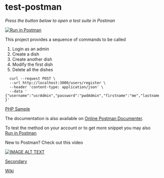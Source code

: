 # test-postman
_Press the button below to open a test suite in Postman_

[![Run in Postman](https://run.pstmn.io/button.svg)](https://app.getpostman.com/run-collection/6a93e95a9669e43b665c)

This project provides a sequence of commands to be called 

1. Login as an admin
2. Create a dish
3. Create another dish
4. Modify the first dish
5. Delete all the dishes

```
  curl --request POST \
  --url http://localhost:3000/users/register \
  --header 'content-type: application/json' \
  --data ' {"username":"usrAdmin","password":"pwdAdmin","firstname":"me","lastname":"myself" }'
```


[PHP Sample](https://gist.github.com/scigoli/ebe88538f58dc3ee00083f802fe51c6d)

The documentation is also available on [Online Postman Documenter](https://documenter.getpostman.com/collection/view/996393-72e02c9a-3331-a6a8-bda4-658519557f40).

To test the method on your account or to get more snippet you may also [Run in Postman](https://www.getpostman.com/collections/6a93e95a9669e43b665c)

New to Postman? Check out this video

[![IMAGE ALT TEXT](http://img.youtube.com/vi/JZP2ose-OBQ/0.jpg)](https://youtu.be/JZP2ose-OBQ)

[Secondary](secondary.md)

[Wiki](https://github.com/scigoli/test-postman/wiki)
